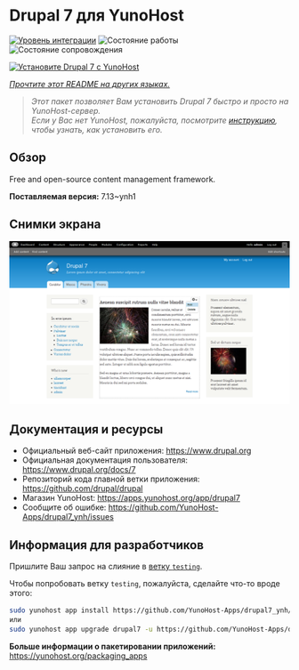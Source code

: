 <!--
Важно: этот README был автоматически сгенерирован <https://github.com/YunoHost/apps/tree/master/tools/readme_generator>
Он НЕ ДОЛЖЕН редактироваться вручную.
-->

# Drupal 7 для YunoHost

[![Уровень интеграции](https://apps.yunohost.org/badge/integration/drupal7)](https://ci-apps.yunohost.org/ci/apps/drupal7/)
![Состояние работы](https://apps.yunohost.org/badge/state/drupal7)
![Состояние сопровождения](https://apps.yunohost.org/badge/maintained/drupal7)

[![Установите Drupal 7 с YunoHost](https://install-app.yunohost.org/install-with-yunohost.svg)](https://install-app.yunohost.org/?app=drupal7)

*[Прочтите этот README на других языках.](./ALL_README.md)*

> *Этот пакет позволяет Вам установить Drupal 7 быстро и просто на YunoHost-сервер.*  
> *Если у Вас нет YunoHost, пожалуйста, посмотрите [инструкцию](https://yunohost.org/install), чтобы узнать, как установить его.*

## Обзор

Free and open-source content management framework.


**Поставляемая версия:** 7.13~ynh1

## Снимки экрана

![Снимок экрана Drupal 7](./doc/screenshots/screenshot.png)

## Документация и ресурсы

- Официальный веб-сайт приложения: <https://www.drupal.org>
- Официальная документация пользователя: <https://www.drupal.org/docs/7>
- Репозиторий кода главной ветки приложения: <https://github.com/drupal/drupal>
- Магазин YunoHost: <https://apps.yunohost.org/app/drupal7>
- Сообщите об ошибке: <https://github.com/YunoHost-Apps/drupal7_ynh/issues>

## Информация для разработчиков

Пришлите Ваш запрос на слияние в [ветку `testing`](https://github.com/YunoHost-Apps/drupal7_ynh/tree/testing).

Чтобы попробовать ветку `testing`, пожалуйста, сделайте что-то вроде этого:

```bash
sudo yunohost app install https://github.com/YunoHost-Apps/drupal7_ynh/tree/testing --debug
или
sudo yunohost app upgrade drupal7 -u https://github.com/YunoHost-Apps/drupal7_ynh/tree/testing --debug
```

**Больше информации о пакетировании приложений:** <https://yunohost.org/packaging_apps>
